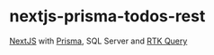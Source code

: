 # nextjs-prisma-todos-rest
[NextJS](https://nextjs.org/) with [Prisma](https://www.prisma.io/), SQL Server and [RTK Query](https://redux-toolkit.js.org/rtk-query/overview)
